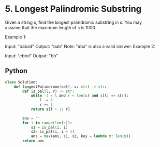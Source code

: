 # 5. Longest Palindromic Substring
Given a string s, find the longest palindromic substring in s. You may assume that the maximum length of s is 1000.

Example 1:

Input: "babad"
Output: "bab"
Note: "aba" is also a valid answer.
Example 2:

Input: "cbbd"
Output: "bb"

## Python
``` python
class Solution:
    def longestPalindrome(self, s: str) -> str:
        def is_pal(l, r) -> str:
            while -1 < l and r < len(s) and s[l] == s[r]:
                l -= 1
                r += 1
            return s[l + 1: r]
        
        ans = ''
        for i in range(len(s)):
            s1 = is_pal(i, i)
            s2= is_pal(i, i + 1)
            ans = max(ans, s1, s2, key = lambda x: len(x))
        return ans
```